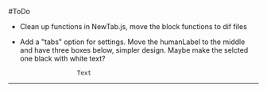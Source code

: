 #ToDo

- Clean up functions in NewTab.js, move the block functions to dif files
- Add a "tabs" option for settings. Move the humanLabel to the middle and have three boxes below, simpler design. Maybe make the selcted one black with white text?

                      Text

---
